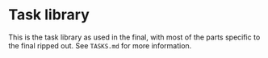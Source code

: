 # Task library

This is the task library as used in the final, with most of the parts specific
to the final ripped out.  See `TASKS.md` for more information.

